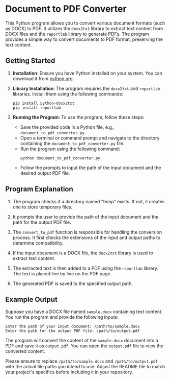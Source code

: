 # Document to PDF Converter

This Python program allows you to convert various document formats (such as DOCX) to PDF. It utilizes the `docx2txt` library to extract text content from DOCX files and the `reportlab` library to generate PDFs. The program provides a simple way to convert documents to PDF format, preserving the text content.

## Getting Started

1. **Installation**: Ensure you have Python installed on your system. You can download it from [python.org](https://www.python.org/downloads/).

2. **Library Installation**: The program requires the `docx2txt` and `reportlab` libraries. Install them using the following commands:
   ```
   pip install python-docx2txt
   pip install reportlab
   ```

3. **Running the Program**: To use the program, follow these steps:
   - Save the provided code in a Python file, e.g., `document_to_pdf_converter.py`.
   - Open a terminal or command prompt and navigate to the directory containing the `document_to_pdf_converter.py` file.
   - Run the program using the following command:
     ```
     python document_to_pdf_converter.py
     ```
   - Follow the prompts to input the path of the input document and the desired output PDF file.

## Program Explanation

1. The program checks if a directory named "temp" exists. If not, it creates one to store temporary files.

2. It prompts the user to provide the path of the input document and the path for the output PDF file.

3. The `convert_to_pdf` function is responsible for handling the conversion process. It first checks the extensions of the input and output paths to determine compatibility.

4. If the input document is a DOCX file, the `docx2txt` library is used to extract text content.

5. The extracted text is then added to a PDF using the `reportlab` library. The text is placed line by line on the PDF page.

6. The generated PDF is saved to the specified output path.

## Example Output

Suppose you have a DOCX file named `sample.docx` containing text content. You run the program and provide the following inputs:

```
Enter the path of your input document: /path/to/sample.docx
Enter the path for the output PDF file: /path/to/output.pdf
```

The program will convert the content of the `sample.docx` document into a PDF and save it as `output.pdf`. You can open the `output.pdf` file to view the converted content.

Please ensure to replace `/path/to/sample.docx` and `/path/to/output.pdf` with the actual file paths you intend to use. Adjust the README file to match your project's specifics before including it in your repository.
